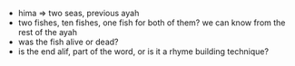 - hima => two seas, previous ayah
- two fishes, ten fishes, one fish for both of them? we can know from the rest of the ayah
- was the fish alive or dead?
- is the end alif, part of the word, or is it a rhyme building technique?
